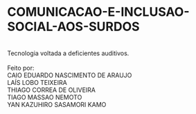 # COMUNICACAO-E-INCLUSAO-SOCIAL-AOS-SURDOS
<br>Tecnologia voltada a deficientes auditivos.</br>
<br>Feito por:
<br>CAIO EDUARDO NASCIMENTO DE ARAUJO
<br>LAÍS LOBO TEIXEIRA
<br>THIAGO CORREA DE OLIVEIRA
<br>TIAGO MASSAO NEMOTO
<br>YAN KAZUHIRO SASAMORI KAMO</br>
